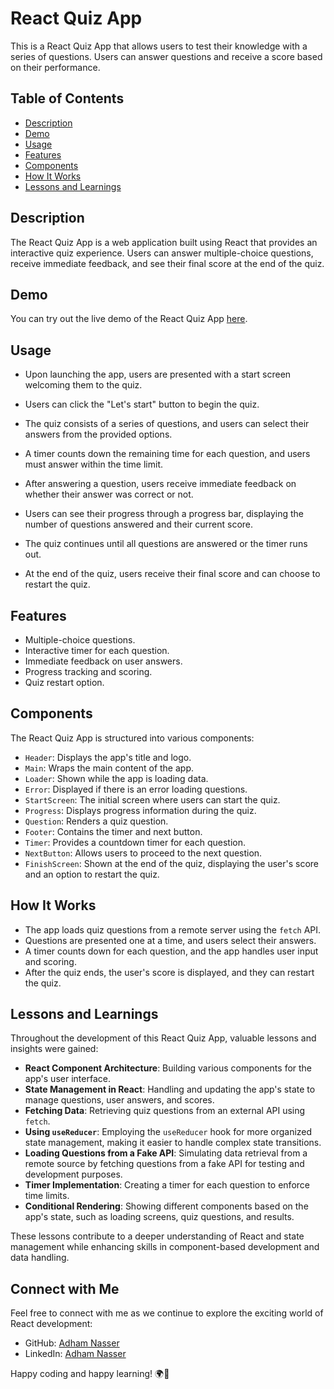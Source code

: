 # React Quiz App

This is a React Quiz App that allows users to test their knowledge with a series of questions. Users can answer questions and receive a score based on their performance.

## Table of Contents

- [Description](#description)
- [Demo](#demo)
- [Usage](#usage)
- [Features](#features)
- [Components](#components)
- [How It Works](#how-it-works)
- [Lessons and Learnings](#lessons-and-learnings)

## Description

The React Quiz App is a web application built using React that provides an interactive quiz experience. Users can answer multiple-choice questions, receive immediate feedback, and see their final score at the end of the quiz.

## Demo

You can try out the live demo of the React Quiz App [here](https://reactquizmaster.web.app/).

## Usage

- Upon launching the app, users are presented with a start screen welcoming them to the quiz.

- Users can click the "Let's start" button to begin the quiz.

- The quiz consists of a series of questions, and users can select their answers from the provided options.

- A timer counts down the remaining time for each question, and users must answer within the time limit.

- After answering a question, users receive immediate feedback on whether their answer was correct or not.

- Users can see their progress through a progress bar, displaying the number of questions answered and their current score.

- The quiz continues until all questions are answered or the timer runs out.

- At the end of the quiz, users receive their final score and can choose to restart the quiz.

## Features

- Multiple-choice questions.
- Interactive timer for each question.
- Immediate feedback on user answers.
- Progress tracking and scoring.
- Quiz restart option.

## Components

The React Quiz App is structured into various components:

- `Header`: Displays the app's title and logo.
- `Main`: Wraps the main content of the app.
- `Loader`: Shown while the app is loading data.
- `Error`: Displayed if there is an error loading questions.
- `StartScreen`: The initial screen where users can start the quiz.
- `Progress`: Displays progress information during the quiz.
- `Question`: Renders a quiz question.
- `Footer`: Contains the timer and next button.
- `Timer`: Provides a countdown timer for each question.
- `NextButton`: Allows users to proceed to the next question.
- `FinishScreen`: Shown at the end of the quiz, displaying the user's score and an option to restart the quiz.

## How It Works

- The app loads quiz questions from a remote server using the `fetch` API.
- Questions are presented one at a time, and users select their answers.
- A timer counts down for each question, and the app handles user input and scoring.
- After the quiz ends, the user's score is displayed, and they can restart the quiz.

## Lessons and Learnings

Throughout the development of this React Quiz App, valuable lessons and insights were gained:

- **React Component Architecture**: Building various components for the app's user interface.
- **State Management in React**: Handling and updating the app's state to manage questions, user answers, and scores.
- **Fetching Data**: Retrieving quiz questions from an external API using `fetch`.
- **Using `useReducer`**: Employing the `useReducer` hook for more organized state management, making it easier to handle complex state transitions.
- **Loading Questions from a Fake API**: Simulating data retrieval from a remote source by fetching questions from a fake API for testing and development purposes.
- **Timer Implementation**: Creating a timer for each question to enforce time limits.
- **Conditional Rendering**: Showing different components based on the app's state, such as loading screens, quiz questions, and results.

These lessons contribute to a deeper understanding of React and state management while enhancing skills in component-based development and data handling.

## Connect with Me

Feel free to connect with me as we continue to explore the exciting world of React development:

- GitHub: [Adham Nasser](https://github.com/Adham-XIII)
- LinkedIn: [Adham Nasser](https://www.linkedin.com/in/adham-nasser-xiii/)

Happy coding and happy learning! 🌍🚀